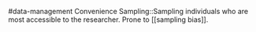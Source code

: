 #data-management 
Convenience Sampling::Sampling individuals who are most accessible to the researcher. Prone to [[sampling bias]].
